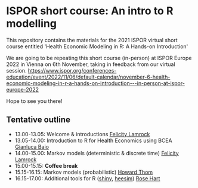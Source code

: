 # ISPOR short course: An intro to R modelling
 
This repository contains the materials for the 2021 ISPOR virtual short course entitled 'Health Economic Modeling in R: A Hands-on Introduction'

We are going to be repeating this short course (in-person) at ISPOR Europe 2022 in Vienna on 6th November, taking in feedback from our virtual session. 
https://www.ispor.org/conferences-education/event/2022/11/06/default-calendar/november-6-health-economic-modeling-in-r-a-hands-on-introduction---in-person-at-ispor-europe-2022

Hope to see you there!

## **Tentative** outline

- 13.00-13.05: Welcome & introductions [Felicity Lamrock](https://pure.qub.ac.uk/en/persons/felicity-lamrock)
- 13.05-14.00: Introduction to R for Health Economics using BCEA [Gianluca Baio](https://gianluca.statistica.it)
- 14.00-15.00: Markov models (deterministic & discrete time) [Felicity Lamrock](https://pure.qub.ac.uk/en/persons/felicity-lamrock)
- 15.00-15.15: **Coffee break**
- 15.15-16.15: Markov models (probabilistic) [Howard Thom](https://www.bristol.ac.uk/people/person/Howard-Thom-7d5ace0c-a4eb-4fa0-8c0b-37dc141c0e9f/)
- 16.15-17.00: Additional tools for R ([shiny](https://shiny.rstudio.com/), [heesim](https://hesim-dev.github.io/hesim/)) [Rose Hart](https://github.com/rhart1)


